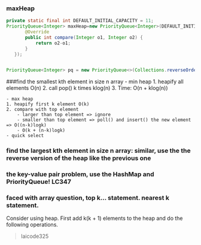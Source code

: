 
### maxHeap
```java
private static final int DEFAULT_INITIAL_CAPACITY = 11;
PriorityQueue<Integer> maxHeap=new PriorityQueue<Integer>(DEFAULT_INITIAL_CAPACITY, new Comparator<Integer>() {
       @Override
       public int compare(Integer o1, Integer o2) {                
           return o2-o1;
       }
   });


PriorityQueue<Integer> pq = new PriorityQueue<>(Collections.reverseOrder());
```

###find the smallest kth element in size n array
    - min heap
    1. heapify all elements O(n)
    2. call pop() k times klog(n)
    3. Time: O(n + klog(n))

    - max heap
    1. heapify first k element O(k)
    2. compare with top element
        - larger than top element => ignore
        - smaller than top element => poll() and insert() the new element => O((n-k)logk)
        - O(k + (n-k)logk)
    - quick select

### find the largest kth element in size n array: similar, use the the reverse version of the heap like the previous one

### the key-value pair problem, use the HashMap and PriorityQueue! LC347

### faced with array question, top k... statement. nearest k statement.
Consider using heap. First add k(k + 1) elements to the heap and do the following operations.
>laicode325
